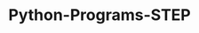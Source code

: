 # Python-Programs-STEP
      
  
           
            
          
            
             
         
 
